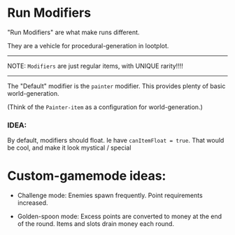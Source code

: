 

# Run Modifiers
"Run Modifiers" are what make runs different.

They are a vehicle for procedural-generation in lootplot.

---

NOTE:
`Modifiers` are just regular items, with UNIQUE rarity!!!!


----


The "Default" modifier is the `painter` modifier.
This provides plenty of basic world-generation.

(Think of the `Painter-item` as a configuration for world-generation.)


### IDEA:
By default, modifiers should float.
Ie have `canItemFloat = true`.
That would be cool, and make it look mystical / special 



# Custom-gamemode ideas:

- Challenge mode: 
Enemies spawn frequently. Point requirements increased.

- Golden-spoon mode:
Excess points are converted to money at the end of the round.
Items and slots drain money each round.

